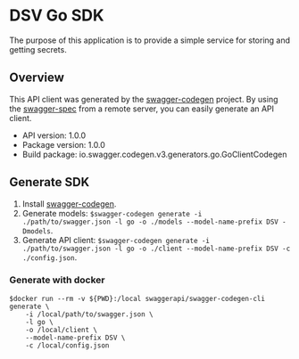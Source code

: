 # DSV Go SDK

The purpose of this application is to provide a simple service for storing and getting secrets.

## Overview
This API client was generated by the [swagger-codegen](https://github.com/swagger-api/swagger-codegen) project.  By using the [swagger-spec](https://github.com/swagger-api/swagger-spec) from a remote server, you can easily generate an API client.

- API version: 1.0.0
- Package version: 1.0.0
- Build package: io.swagger.codegen.v3.generators.go.GoClientCodegen

## Generate SDK

1. Install [swagger-codegen](https://github.com/swagger-api/swagger-codegen).
2. Generate models: `$swagger-codegen generate -i ./path/to/swagger.json -l go -o ./models --model-name-prefix DSV -Dmodels`.
3. Generate API client: `$swagger-codegen generate -i ./path/to/swagger.json -l go -o ./client --model-name-prefix DSV -c ./config.json`.

### Generate with docker

```
$docker run --rm -v ${PWD}:/local swaggerapi/swagger-codegen-cli generate \
    -i /local/path/to/swagger.json \
    -l go \
    -o /local/client \
    --model-name-prefix DSV \
    -c /local/config.json
```


